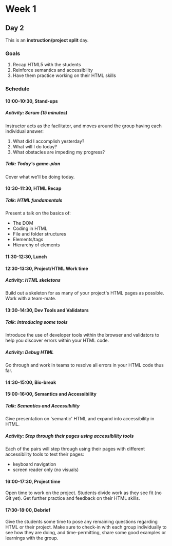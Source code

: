 # Week 1
## Day 2
This is an **instruction/project split** day.

### Goals
1. Recap HTML5 with the students
2. Reinforce semantics and accessibility
3. Have them practice working on their HTML skills

### Schedule
#### 10:00-10:30, Stand-ups
##### Activity: Scrum (15 minutes)
Instructor acts as the facilitator, and moves around the group having each individual answer:

1. What did I accomplish yesterday?
2. What will I do today?
3. What obstacles are impeding my progress?

##### Talk: Today's game-plan
Cover what we'll be doing today.



#### 10:30-11:30, HTML Recap
##### Talk: HTML fundamentals
Present a talk on the basics of:
- The DOM
- Coding in HTML
- File and folder structures
- Elements/tags
- Hierarchy of elements



#### 11:30-12:30, Lunch



#### 12:30-13:30, Project/HTML Work time
##### Activity: HTML skeletons
Build out a skeleton for as many of your project's HTML pages as possible. Work with a team-mate.



#### 13:30-14:30, Dev Tools and Validators
##### Talk: Introducing some tools
Introduce the use of developer tools within the browser and validators to help you discover errors within your HTML code.

##### Activity: Debug HTML
Go through and work in teams to resolve all errors in your HTML code thus far.



#### 14:30-15:00, Bio-break



#### 15:00-16:00, Semantics and Accessibility
##### Talk: Semantics and Accessibility
Give presentation on 'semantic' HTML and expand into accessibility in HTML.

##### Activity: Step through their pages using accessibility tools
Each of the pairs will step through using their pages with different accessibility tools to test their pages:
- keyboard navigation
- screen reader only (no visuals)



#### 16:00-17:30, Project time
Open time to work on the project. Students divide work as they see fit (no Git yet). Get further practice and feedback on their HTML skills.



#### 17:30-18:00, Debrief
Give the students some time to pose any remaining questions regarding HTML or their project. Make sure to check-in with each group individually to see how they are doing, and time-permitting, share some good examples or learnings with the group.
